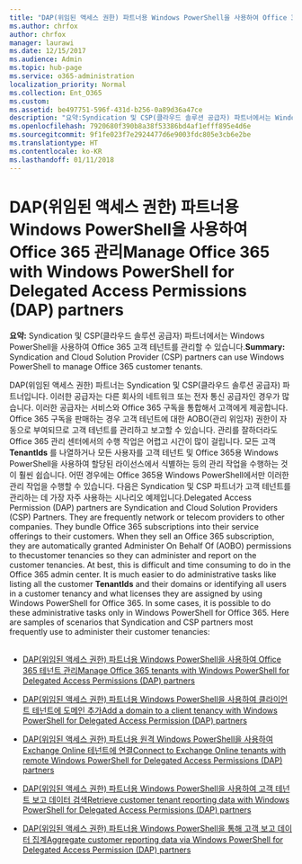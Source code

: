 ```yaml
---
title: "DAP(위임된 액세스 권한) 파트너용 Windows PowerShell을 사용하여 Office 365 관리"
ms.author: chrfox
author: chrfox
manager: laurawi
ms.date: 12/15/2017
ms.audience: Admin
ms.topic: hub-page
ms.service: o365-administration
localization_priority: Normal
ms.collection: Ent_O365
ms.custom: 
ms.assetid: be497751-596f-431d-b256-0a89d36a47ce
description: "요약:Syndication 및 CSP(클라우드 솔루션 공급자) 파트너에서는 Windows PowerShell을 사용하여 Office 365 고객 테넌트를 관리할 수 있습니다."
ms.openlocfilehash: 7920680f390b8a38f53386bd4af1efff895e4d6e
ms.sourcegitcommit: 9f1fe023f7e2924477d6e9003fdc805e3cb6e2be
ms.translationtype: HT
ms.contentlocale: ko-KR
ms.lasthandoff: 01/11/2018
---
```

# <a name="manage-office-365-with-windows-powershell-for-delegated-access-permissions-dap-partners"></a><span data-ttu-id="0f50f-103">DAP(위임된 액세스 권한) 파트너용 Windows PowerShell을 사용하여 Office 365 관리</span><span class="sxs-lookup"><span data-stu-id="0f50f-103">Manage Office 365 with Windows PowerShell for Delegated Access Permissions (DAP) partners</span></span>

 <span data-ttu-id="0f50f-104">**요약:** Syndication 및 CSP(클라우드 솔루션 공급자) 파트너에서는 Windows PowerShell을 사용하여 Office 365 고객 테넌트를 관리할 수 있습니다.</span><span class="sxs-lookup"><span data-stu-id="0f50f-104">**Summary:** Syndication and Cloud Solution Provider (CSP) partners can use Windows PowerShell to manage Office 365 customer tenants.</span></span>
  
<span data-ttu-id="0f50f-p101">DAP(위임된 액세스 권한) 파트너는 Syndication 및 CSP(클라우드 솔루션 공급자) 파트너입니다. 이러한 공급자는 다른 회사의 네트워크 또는 전자 통신 공급자인 경우가 많습니다. 이러한 공급자는 서비스와 Office 365 구독을 통합해서 고객에게 제공합니다. Office 365 구독을 판매하는 경우 고객 테넌트에 대한 AOBO(관리 위임자) 권한이 자동으로 부여되므로 고객 테넌트를 관리하고 보고할 수 있습니다. 관리를 잘하더라도 Office 365 관리 센터에서의 수행 작업은 어렵고 시간이 많이 걸립니다. 모든 고객 **TenantIds** 를 나열하거나 모든 사용자를 고객 테넌트 및 Office 365용 Windows PowerShell을 사용하여 할당된 라이선스에서 식별하는 등의 관리 작업을 수행하는 것이 훨씬 쉽습니다. 어떤 경우에는 Office 365용 Windows PowerShell에서만 이러한 관리 작업을 수행할 수 있습니다. 다음은 Syndication 및 CSP 파트너가 고객 테넌트를 관리하는 데 가장 자주 사용하는 시나리오 예제입니다.</span><span class="sxs-lookup"><span data-stu-id="0f50f-p101">Delegated Access Permission (DAP) partners are Syndication and Cloud Solution Providers (CSP) Partners. They are frequently network or telecom providers to other companies. They bundle Office 365 subscriptions into their service offerings to their customers. When they sell an Office 365 subscription, they are automatically granted Administer On Behalf Of (AOBO) permissions to thecustomer tenancies so they can administer and report on the customer tenancies. At best, this is difficult and time consuming to do in the Office 365 admin center. It is much easier to do administrative tasks like listing all the customer **TenantIds** and their domains or identifying all users in a customer tenancy and what licenses they are assigned by using Windows PowerShell for Office 365. In some cases, it is possible to do these administrative tasks only in Windows PowerShell for Office 365. Here are samples of scenarios that Syndication and CSP partners most frequently use to administer their customer tenancies:</span></span>
  
## 

- [<span data-ttu-id="0f50f-113">DAP(위임된 액세스 권한) 파트너용 Windows PowerShell을 사용하여 Office 365 테넌트 관리</span><span class="sxs-lookup"><span data-stu-id="0f50f-113">Manage Office 365 tenants with Windows PowerShell for Delegated Access Permissions (DAP) partners</span></span>](manage-office-365-tenants-with-windows-powershell-for-delegated-access-permissio.md)
    
- [<span data-ttu-id="0f50f-114">DAP(위임된 액세스 권한) 파트너용 Windows PowerShell을 사용하여 클라이언트 테넌트에 도메인 추가</span><span class="sxs-lookup"><span data-stu-id="0f50f-114">Add a domain to a client tenancy with Windows PowerShell for Delegated Access Permission (DAP) partners</span></span>](add-a-domain-to-a-client-tenancy-with-windows-powershell-for-delegated-access-pe.md)
    
- [<span data-ttu-id="0f50f-115">DAP(위임된 액세스 권한) 파트너용 원격 Windows PowerShell을 사용하여 Exchange Online 테넌트에 연결</span><span class="sxs-lookup"><span data-stu-id="0f50f-115">Connect to Exchange Online tenants with remote Windows PowerShell for Delegated Access Permissions (DAP) partners</span></span>](connect-to-exchange-online-tenants-with-remote-windows-powershell-for-delegated.md)
    
- [<span data-ttu-id="0f50f-116">DAP(위임된 액세스 권한) 파트너용 Windows PowerShell을 사용하여 고객 테넌트 보고 데이터 검색</span><span class="sxs-lookup"><span data-stu-id="0f50f-116">Retrieve customer tenant reporting data with Windows PowerShell for Delegated Access Permissions (DAP) partners</span></span>](retrieve-customer-tenant-reporting-data-with-windows-powershell-for-delegated-ac.md)
    
- [<span data-ttu-id="0f50f-117">DAP(위임된 액세스 권한) 파트너용 Windows PowerShell을 통해 고객 보고 데이터 집계</span><span class="sxs-lookup"><span data-stu-id="0f50f-117">Aggregate customer reporting data via Windows PowerShell for Delegated Access Permission (DAP) partners</span></span>](aggregate-customer-reporting-data-via-windows-powershell-for-delegated-access-pe.md)
    

